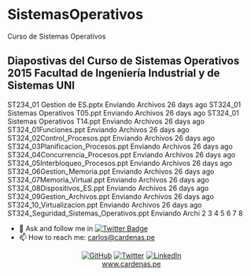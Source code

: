 # SistemasOperativos

Curso de Sistemas Operativos

## Diapostivas del Curso de Sistemas Operativos 2015 Facultad de Ingeniería Industrial y de Sistemas UNI

ST234_01 Gestion de ES.pptx
Enviando Archivos
26 days ago
ST324_01 Sistemas Operativos T05.ppt
Enviando Archivos
26 days ago
ST324_01 Sistemas Operativos T14.ppt
Enviando Archivos
26 days ago
ST324_01Funciones.ppt
Enviando Archivos
26 days ago
ST324_02Control_Procesos.ppt
Enviando Archivos
26 days ago
ST324_03Planificacion_Procesos.ppt
Enviando Archivos
26 days ago
ST324_04Concurrencia_Procesos.ppt
Enviando Archivos
26 days ago
ST324_05Interbloqueo_Procesos.ppt
Enviando Archivos
26 days ago
ST324_06Gestion_Memoria.ppt
Enviando Archivos
26 days ago
ST324_07Memoria_Virtual.ppt
Enviando Archivos
26 days ago
ST324_08Dispositivos_ES.ppt
Enviando Archivos
26 days ago
ST324_09Gestion_Archivos.ppt
Enviando Archivos
26 days ago
ST324_10_Virtualizacion.ppt
Enviando Archivos
26 days ago
ST324_Seguridad_Sistemas_Operativos.ppt
Enviando Archi
2
3
4
5
6
7
8

- 💬 Ask and follow me in  [![Twitter Badge](https://img.shields.io/badge/-@unimauro-1ca0f1?style=flat-square&labelColor=1ca0f1&logo=twitter&logoColor=white&link=https://twitter.com/unimauro)](https://twitter.com/unimauro)
- 📫 How to reach me: carlos@cardenas.pe

<p align="center"=>
	<a href="https://github.com/unimauro"><img src="https://img.shields.io/github/followers/unimauro.svg?label=GitHub&style=social" alt="GitHub"></a>
	<a href="https://twitter.com/unimauro"><img src="https://img.shields.io/twitter/follow/unimauro?label=Twitter&style=social" alt="Twitter"></a>
	<a href="https://www.linkedin.com/in/carloscardenasf/"><img src="https://img.shields.io/badge/LinkedIn--_.svg?style=social&logo=linkedin" alt="LinkedIn"></a>
<br/><a href="https://www.cardenas.pe/">www.cardenas.pe</a>
</p>
